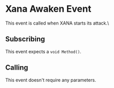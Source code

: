 # Xana Awaken Event

This event is called when XANA starts its attack.\


## Subscribing

This event expects a `void Method()`.

## Calling

This event doesn't require any parameters.
